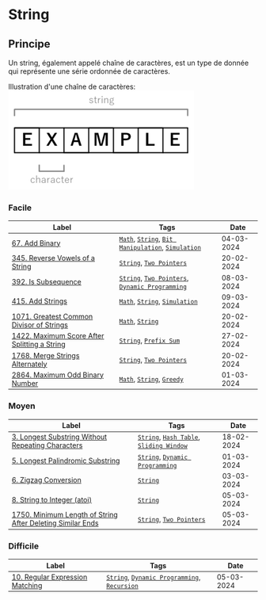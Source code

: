 # String

## Principe

Un string, également appelé chaîne de caractères, est un type de donnée qui représente une série ordonnée de caractères.

Illustration d'une chaîne de caractères:  
<img src="../imgs/skills/string-1.png"/>

### Facile

| Label                                                                                                        | Tags                                                                                                                                                   | Date       |
| ------------------------------------------------------------------------------------------------------------ | ------------------------------------------------------------------------------------------------------------------------------------------------------ | ---------- |
| [67. Add Binary](../0067.%20Add%20Binary/)                                                                   | [`Math`](./skills/math.md), [`String`](./skills/string.md), [`Bit Manipulation`](./skills/bit_manipulation.md), [`Simulation`](./skills/simulation.md) | 04-03-2024 |
| [345. Reverse Vowels of a String](../0345.%20Reverse%20Vowels%20of%20a%20String/)                            | [`String`](./skills/string.md), [`Two Pointers`](./skills/two_pointers.md)                                                                             | 20-02-2024 |
| [392. Is Subsequence](../0392.%20Is%20Subsequence/)                                                          | [`String`](./skills/string.md), [`Two Pointers`](./skills/two_pointers.md), [`Dynamic Programming`](./skills/dp.md)                                    | 08-03-2024 |
| [415. Add Strings](../0415.%20Add%20Strings/)                                                                | [`Math`](./skills/math.md), [`String`](./skills/string.md), [`Simulation`](./skills/simulation.md)                                                     | 09-03-2024 |
| [1071. Greatest Common Divisor of Strings](../1071.%20Greatest%20Common%20Divisor%20of%20Strings/)           | [`Math`](./skills/math.md), [`String`](./skills/string.md)                                                                                             | 20-02-2024 |
| [1422. Maximum Score After Splitting a String](../1422.%20Maximum%20Score%20After%20Splitting%20a%20String/) | [`String`](./skills/string.md), [`Prefix Sum`](./skills/prefix_sum.md)                                                                                 | 27-02-2024 |
| [1768. Merge Strings Alternately](../1768.%20Merge%20Strings%20Alternately/)                                 | [`String`](./skills/string.md), [`Two Pointers`](./skills/two_pointers.md)                                                                             | 20-02-2024 |
| [2864. Maximum Odd Binary Number](../2864.%20Maximum%20Odd%20Binary%20Number/)                               | [`Math`](./skills/math.md), [`String`](./skills/string.md), [`Greedy`](./skills/greedy.md)                                                             | 01-03-2024 |

### Moyen

| Label                                                                                                                                        | Tags                                                                                                                   | Date       |
| -------------------------------------------------------------------------------------------------------------------------------------------- | ---------------------------------------------------------------------------------------------------------------------- | ---------- |
| [3. Longest Substring Without Repeating Characters](../0003.%20Longest%20Substring%20Without%20Repeating%20Characters/)                      | [`String`](./skills/string.md), [`Hash Table`](./skills/hash_table.md), [`Sliding Window`](./skills/sliding_window.md) | 18-02-2024 |
| [5. Longest Palindromic Substring](../0005.%20Longest%20Palindromic%20Substring/)                                                            | [`String`](./skills/string.md), [`Dynamic Programming`](./skills/dp.md)                                                | 01-03-2024 |
| [6. Zigzag Conversion](../0006.%20Zigzag%20Conversion/)                                                                                      | [`String`](./skills/string.md)                                                                                         | 03-03-2024 |
| [8. String to Integer (atoi)](<../0008.%20String%20to%20Integer%20(atoi)/>)                                                                  | [`String`](./skills/string.md)                                                                                         | 05-03-2024 |
| [1750. Minimum Length of String After Deleting Similar Ends](../1750.%20Minimum%20Length%20of%20String%20After%20Deleting%20Similar%20Ends/) | [`String`](./skills/string.md), [`Two Pointers`](./skills/two_pointers.md)                                             | 05-03-2024 |

### Difficile

| Label                                                                          | Tags                                                                                                          | Date       |
| ------------------------------------------------------------------------------ | ------------------------------------------------------------------------------------------------------------- | ---------- |
| [10. Regular Expression Matching](../0010.%20Regular%20Expression%20Matching/) | [`String`](./skills/string.md), [`Dynamic Programming`](./skills/dp.md), [`Recursion`](./skills/recursion.md) | 05-03-2024 |
